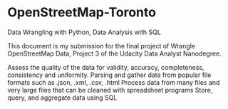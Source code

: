 # OpenStreetMap-Toronto

Data Wrangling with Python, Data Analysis with SQL

This document is my submission for the final project of Wrangle OpenStreetMap Data, Project 3 of the Udacity Data Analyst Nanodegree.

Assess the quality of the data for validity, accuracy, completeness, consistency and uniformity.
Parsing and gather data from popular file formats such as .json, .xml, .csv, .html
Process data from many files and very large files that can be cleaned with spreadsheet programs
Store, query, and aggregate data using SQL

